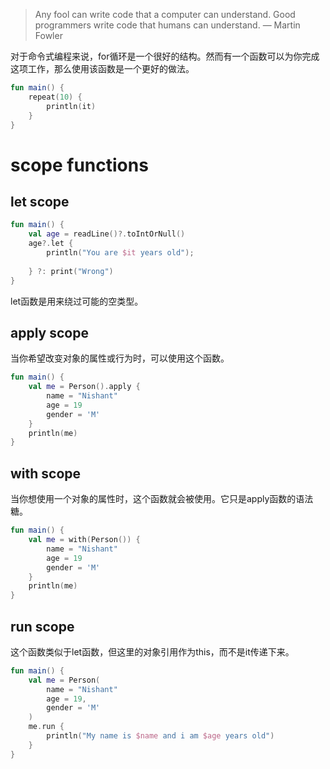 > Any fool can write code that a computer can understand. Good programmers write code that humans can understand. — Martin Fowler

对于命令式编程来说，for循环是一个很好的结构。然而有一个函数可以为你完成这项工作，那么使用该函数是一个更好的做法。
```kotlin
fun main() {
	repeat(10) {
		println(it)
	}
}
```

# scope functions
## let scope
```kotlin
fun main() {
	val age = readLine()?.toIntOrNull()
	age?.let {
		println("You are $it years old");
		
	} ?: print("Wrong")
}
```
let函数是用来绕过可能的空类型。
## apply scope
当你希望改变对象的属性或行为时，可以使用这个函数。
```kotlin
fun main() {
	val me = Person().apply {
		name = "Nishant"
		age = 19
		gender = 'M'
	}
	println(me)
}
```
## with scope 
当你想使用一个对象的属性时，这个函数就会被使用。它只是apply函数的语法糖。
```kotlin
fun main() {
	val me = with(Person()) {
		name = "Nishant"
		age = 19
		gender = 'M'
	}
	println(me)
}
```

## run scope
这个函数类似于let函数，但这里的对象引用作为this，而不是it传递下来。
```kotlin
fun main() {
	val me = Person(
		name = "Nishant"
		age = 19,
		gender = 'M'
	)
	me.run {
		println("My name is $name and i am $age years old")
	}
}
```